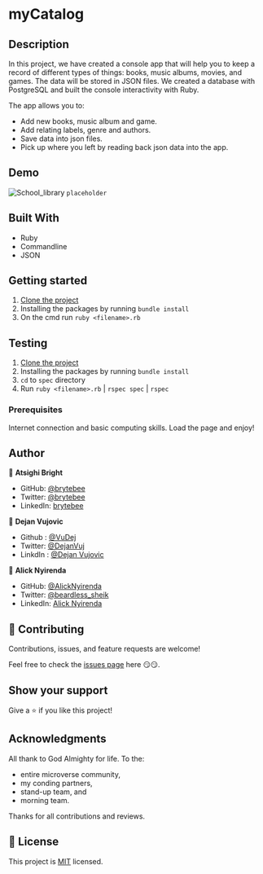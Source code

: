 # myCatalog

## Description

In this project, we have created a console app that will help you to keep a record of different types of things: books, music albums, movies, and games. The data will be stored in JSON files. We created a database with PostgreSQL and built the console interactivity with Ruby.

The app allows you to:

- Add new books, music album and game.
- Add relating labels, genre and authors.
- Save data into json files.
- Pick up where you left by reading back json data into the app.

## Demo

![School_library](https://user-images.githubusercontent.com/27709832/162444449-0cf961e4-dedb-4499-81c2-86614e51e084.gif)
`placeholder`

## Built With

- Ruby
- Commandline
- JSON

## Getting started

1. [Clone the project](https://github.com/brytebee/school-library.git)
2. Installing the packages by running `bundle install`
3. On the cmd run `ruby <filename>.rb`

## Testing

1. [Clone the project](https://github.com/brytebee/school-library.git)
2. Installing the packages by running `bundle install`
3. `cd` to `spec` directory
4. Run `ruby <filename>.rb` | `rspec spec` | `rspec`

### Prerequisites

Internet connection and basic computing skills.
Load the page and enjoy!

## Author

👤 **Atsighi Bright**

- GitHub: [@brytebee](https://github.com/brytebee)
- Twitter: [@brytebee](https://twitter.com/brytebee)
- LinkedIn: [brytebee](https://www.linkedin.com/in/brytebee/)

👤 **Dejan Vujovic**

- Github : [@VuDej](https://github.com/VuDej)
- Twitter: [@DejanVuj](https://twitter.com/DejanVuj)
- LinkdIn : [@Dejan Vujovic](https://www.linkedin.com/in/dejan-vujovic-5a0672225/)

👤 **Alick Nyirenda**

- GitHub: [@AlickNyirenda](https://github.com/Beardless-sheik)
- Twitter: [@beardless_sheik](https://twitter.com/Beardless_Sheik)
- LinkedIn: [Alick Nyirenda](https://www.linkedin.com/in/alick-nyirenda/)

## 🤝 Contributing

Contributions, issues, and feature requests are welcome!

Feel free to check the [issues page](https://github.com/brytebee/school-library/issues) here 😏😏.

## Show your support

Give a ⭐️ if you like this project!

## Acknowledgments

All thank to God Almighty for life.
To the:

- entire microverse community,
- my conding partners,
- stand-up team, and
- morning team.

Thanks for all contributions and reviews.

## 📝 License

This project is [MIT](./MIT.md) licensed.
